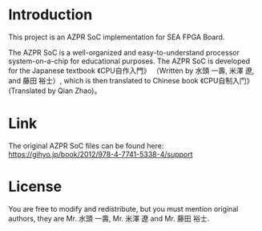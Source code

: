 # Introduction
This project is an AZPR SoC implementation for SEA FPGA Board.

The AZPR SoC is a well-organized and easy-to-understand processor system-on-a-chip for educational purposes. The AZPR SoC is developed for the Japanese textbook 《CPU自作入門》 （Written by 水頭 一壽, 米澤 遼, and 藤田 裕士）,  which is then translated to Chinese book 《CPU自制入门》(Translated by Qian Zhao)。

# Link
The original AZPR SoC files can be found here:
https://gihyo.jp/book/2012/978-4-7741-5338-4/support


# License
You are free to modify and redistribute, but you must mention original authors, they are Mr. 水頭 一壽, Mr. 米澤 遼 and Mr. 藤田 裕士.
